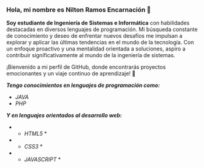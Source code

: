 ### Hola, mi nombre es Nilton Ramos Encarnación 👋

**Soy estudiante de Ingeniería de Sistemas e Informática** con habilidades destacadas en diversos lenguajes de programación. 
Mi búsqueda constante de conocimiento y deseo de enfrentar nuevos desafíos me impulsan a explorar y aplicar las últimas tendencias en el mundo de la tecnología. Con un enfoque proactivo y una mentalidad orientada a soluciones, aspiro a contribuir significativamente al mundo de la ingeniería de sistemas.

¡Bienvenido a mi perfil de GitHub, donde encontrarás proyectos emocionantes y un viaje continuo de aprendizaje! 🚀

***Tengo conocimientos en lenguajes de programación como:***
- *JAVA*
- *PHP*

***Y en lenguajes orientados al desarrollo web:***
- * *HTML5* *
- * *CSS3* *
- * *JAVASCRIPT* *
